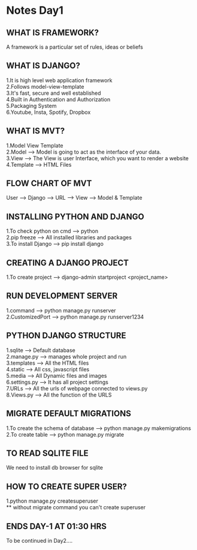 # Notes Day1

## WHAT IS FRAMEWORK?

A framework is a particular set of rules, ideas or beliefs

## WHAT IS DJANGO?

1.It is high level web application framework  
2.Follows model-view-template  
3.It's fast, secure and well established  
4.Built in Authentication and Authorization  
5.Packaging System  
6.Youtube, Insta, Spotify, Dropbox

## WHAT IS MVT?

1.Model View Template  
2.Model --> Model is going to act as the interface of your data.  
3.View --> The View is user Interface, which you want to render a website  
4.Template --> HTML Files  

## FLOW CHART OF MVT

User --> Django --> URL --> View --> Model & Template

## INSTALLING PYTHON AND DJANGO

1.To check python on cmd --> python  
2.pip freeze --> All installed libraries and packages  
3.To install Django --> pip install django  

## CREATING A DJANGO PROJECT

1.To create project --> django-admin startproject <project_name>

## RUN DEVELOPMENT SERVER

1.command --> python manage.py runserver  
2.CustomizedPort --> python manage.py runserver1234  

## PYTHON DJANGO STRUCTURE

1.sqlite --> Default database  
2.manage.py --> manages whole project and run  
3.templates --> All the HTML files  
4.static --> All css, javascript files  
5.media --> All Dynamic files and images  
6.settings.py --> It has all project settings  
7.URLs --> All the urls of webpage connected to views.py  
8.Views.py --> All the function of the URLS  

## MIGRATE DEFAULT MIGRATIONS

1.To create the schema of database --> python manage.py makemigrations    
2.To create table --> python manage.py migrate  
  
## TO READ SQLITE FILE

We need to install db browser for sqlite

## HOW TO CREATE SUPER USER?

1.python manage.py createsuperuser  
** without migrate command you can't create superuser  

## ENDS DAY-1 AT 01:30 HRS

To be continued in Day2....

